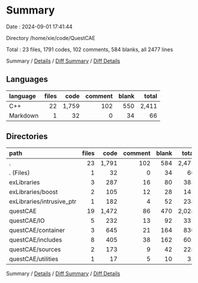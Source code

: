# Summary

Date : 2024-09-01 17:41:44

Directory /home/xie/code/QuestCAE

Total : 23 files,  1791 codes, 102 comments, 584 blanks, all 2477 lines

Summary / [Details](details.md) / [Diff Summary](diff.md) / [Diff Details](diff-details.md)

## Languages
| language | files | code | comment | blank | total |
| :--- | ---: | ---: | ---: | ---: | ---: |
| C++ | 22 | 1,759 | 102 | 550 | 2,411 |
| Markdown | 1 | 32 | 0 | 34 | 66 |

## Directories
| path | files | code | comment | blank | total |
| :--- | ---: | ---: | ---: | ---: | ---: |
| . | 23 | 1,791 | 102 | 584 | 2,477 |
| . (Files) | 1 | 32 | 0 | 34 | 66 |
| exLibraries | 3 | 287 | 16 | 80 | 383 |
| exLibraries/boost | 2 | 105 | 12 | 28 | 145 |
| exLibraries/intrusive_ptr | 1 | 182 | 4 | 52 | 238 |
| questCAE | 19 | 1,472 | 86 | 470 | 2,028 |
| questCAE/IO | 5 | 232 | 13 | 92 | 337 |
| questCAE/container | 3 | 645 | 21 | 164 | 830 |
| questCAE/includes | 8 | 405 | 38 | 162 | 605 |
| questCAE/sources | 2 | 173 | 9 | 42 | 224 |
| questCAE/utilities | 1 | 17 | 5 | 10 | 32 |

Summary / [Details](details.md) / [Diff Summary](diff.md) / [Diff Details](diff-details.md)